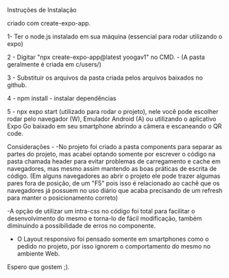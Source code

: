 Instruções de Instalação

criado com create-expo-app.

1- Ter o node.js instalado em sua máquina (essencial para rodar utilizando o expo)

2 - Digitar "npx create-expo-app@latest yoogav1" no CMD. - (A pasta geralmente é criada em c/users/)

3 - Substituir os arquivos da pasta criada pelos arquivos baixados no github.

4 - npm install - instalar dependências

5 - npx expo start (utilizado para rodar o projeto), nele você pode escolher rodar pelo
navegador (W), Emulador Android (A) ou utilizando o aplicativo Expo Go baixado em seu smartphone
abrindo a câmera e escaneando o QR code.


Considerações - 
-No projeto foi criado a pasta components para separar as partes do projeto, mas acabei optando somente por escrever
o código na pasta chamada header para evitar problemas de carregamento e cache em navegadores, mas mesmo assim mantendo 
as boas práticas de escrita de código. (Em alguns navegadores ao abrir o projeto ele pode trazer algumas pares fora de posição,
de um "F5" pois isso é relacionado ao cachê que os navegadores já possuem no uso diário que acaba precisando de um refresh para manter
o posicionamento correto) 

-A opção de utilizar um intra-css no código foi total para facilitar o desenvolvimento do mesmo e torna-lo de fácil modificação,
também diminuindo a possibilidade de erros no componente.

- O Layout responsivo foi pensado somente em smartphones como o pedido no projeto, por isso ignorem o comportamento do mesmo no ambiente Web.

Espero que gostem ;).
